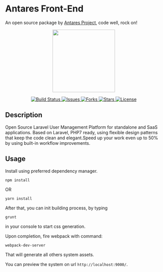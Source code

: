 # Antares Front-End

An open source package by [Antares Project](http://antaresproject.io), code well, rock on!

<p align="center"><a href="https://antaresproject.io" target="_blank"><img width="200"src="http://antaresproject.io/img/logo.svg"></a></p>

<p align="center">
  <a href="https://travis-ci.org/antaresproject/antares-front-end">
      <img src="https://travis-ci.org/antaresproject/antares-front-end.svg?branch=master" alt="Build Status">
  </a>
  <a href="https://github.com/antaresproject/antares-front-end/issues">
        <img src="https://img.shields.io/github/issues/antaresproject/antares-front-end.svg" alt="Issues">
  </a>
  <a href="https://github.com/antaresproject/antares-front-end/network">
    <img src="https://img.shields.io/github/forks/antaresproject/antares-front-end.svg" alt="Forks">
  </a>
  <a href="https://github.com/antaresproject/antares-front-end/stargazers">
    <img src="https://img.shields.io/github/stars/antaresproject/antares-front-end.svg" alt="Stars">
  </a>  
  <a href="https://raw.githubusercontent.com/antaresproject/antares-front-end/master/LICENSE">
    <img src="https://img.shields.io/badge/license-New%20BSD-blue.svg" alt="License">
  </a>  
</p>

## Description

Open Source Laravel User Management Platform for standalone and SaaS applications. Based on Laravel, PHP7 ready, using flexible design patterns that keep the code clean and elegant.Speed up your work even up to 50% by using built-in workflow improvements.

## Usage

Install using preferred dependency manager.

`npm install`

OR

`yarn install`

After that, you can init building process, by typing

`grunt`

in your console to start css generation. 

Upon completion, fire webpack with command:

`webpack-dev-server`

That will generate all others system assets.

You can preview the system on url `http://localhost:9000/`.